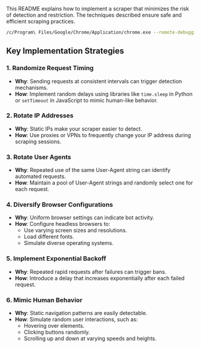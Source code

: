 This README explains how to implement a scraper that minimizes the risk of detection and restriction. The techniques described ensure safe and efficient scraping practices.

```bash
/c/Program\ Files/Google/Chrome/Application/chrome.exe --remote-debugging-port=9222 --user-data-dir="absolute_path_to_user_data_folder"
```

## Key Implementation Strategies

### 1. Randomize Request Timing

- **Why**: Sending requests at consistent intervals can trigger detection mechanisms.
- **How**: Implement random delays using libraries like `time.sleep` in Python or `setTimeout` in JavaScript to mimic human-like behavior.

### 2. Rotate IP Addresses

- **Why**: Static IPs make your scraper easier to detect.
- **How**: Use proxies or VPNs to frequently change your IP address during scraping sessions.

### 3. Rotate User Agents

- **Why**: Repeated use of the same User-Agent string can identify automated requests.
- **How**: Maintain a pool of User-Agent strings and randomly select one for each request.

### 4. Diversify Browser Configurations

- **Why**: Uniform browser settings can indicate bot activity.
- **How**: Configure headless browsers to:
  - Use varying screen sizes and resolutions.
  - Load different fonts.
  - Simulate diverse operating systems.

### 5. Implement Exponential Backoff

- **Why**: Repeated rapid requests after failures can trigger bans.
- **How**: Introduce a delay that increases exponentially after each failed request.

### 6. Mimic Human Behavior

- **Why**: Static navigation patterns are easily detectable.
- **How**: Simulate random user interactions, such as:
  - Hovering over elements.
  - Clicking buttons randomly.
  - Scrolling up and down at varying speeds and heights.
